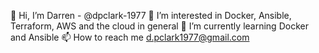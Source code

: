👋 Hi, I’m Darren - @dpclark-1977
👀 I’m interested in Docker, Ansible, Terraform, AWS and the cloud in general
🌱 I’m currently learning Docker and Ansible
📫 How to reach me d.pclark1977@gmail.com

